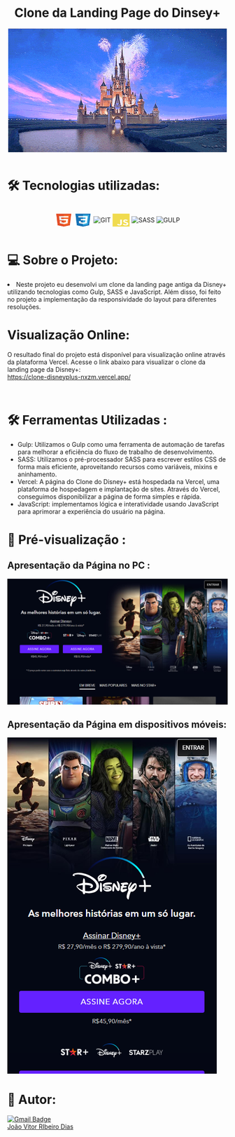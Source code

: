 # <div align="center"> Clone da Landing Page do Dinsey+</div>
<div align='center'><img align="center" src='./src/images/midia.readme/readme.disney.gif' alt=""></img></div>
<br>

# 🛠 Tecnologias utilizadas:
<br>
<div style="display: inline_block">
  <div align="center">
  <img align="center" alt="HTML" height="30" width="40" src="https://raw.githubusercontent.com/devicons/devicon/master/icons/html5/html5-original.svg">
   <img align="center" alt="CSS" height="30" width="40" src="https://raw.githubusercontent.com/devicons/devicon/master/icons/css3/css3-original.svg">
  <img align="center" alt="GIT" height="30" width="40" src="https://cdn.jsdelivr.net/gh/devicons/devicon/icons/git/git-original.svg">
  <img align="center" alt="-JS" height="30" width="40" src="https://raw.githubusercontent.com/devicons/devicon/master/icons/javascript/javascript-plain.svg">
  <img align="center" alt="SASS" height="30" width="40" src="https://cdn.jsdelivr.net/gh/devicons/devicon/icons/sass/sass-original.svg">
  <img align="center" alt="GULP" height="40" width="40" src="https://cdn.jsdelivr.net/gh/devicons/devicon/icons/gulp/gulp-plain.svg">

</div>
<br>

# 💻  Sobre o Projeto:
<li>Neste projeto eu desenvolvi um clone da landing page antiga da Disney+ utilizando tecnologias como Gulp, SASS e JavaScript. Além disso, foi feito no projeto a implementação da responsividade do layout para diferentes resoluções. 

 </br>

# Visualização Online:

O resultado final do projeto está disponível para visualização online através da plataforma Vercel. Acesse o link abaixo para visualizar o clone da landing page da Disney+:
</br>
https://clone-disneyplus-nxzm.vercel.app/</li>
</br>

# 🛠 Ferramentas Utilizadas :
<ul>
        <li>Gulp: Utilizamos o Gulp como uma ferramenta de automação de tarefas para melhorar a eficiência do fluxo de trabalho de desenvolvimento.</li>
        <li>SASS: Utilizamos o pré-processador SASS para escrever estilos CSS de forma mais eficiente, aproveitando recursos como variáveis, mixins e aninhamento.</li>
        <li>Vercel: A página do Clone do Disney+ está hospedada na Vercel, uma plataforma de hospedagem e implantação de sites. Através do Vercel, conseguimos disponibilizar a página de forma simples e rápida.</li>
        <li>JavaScript: implementamos lógica e interatividade usando JavaScript para aprimorar a experiência do usuário na página.</li>
    </ul>

# 🎨 Pré-visualização :
## Apresentação da Página no PC :
<img  src="./src/images/midia.readme/1.png">

## Apresentação da Página em dispositivos móveis:
<img  src="./src/images/midia.readme/2.png">


# 🦸 Autor:
[![Gmail Badge](https://img.shields.io/badge/-joaovitordias.2b@gmail.com-c14438?style=flat-square&logo=Gmail&logoColor=white&link=mailto:joaovitordias.2b@gmail.com)](mailto:joaovitordias.2b@gmail.com)
<br/>
<a href="https://www.linkedin.com/in/jo%C3%A3o-vitor-ribeiro-dias-339a56258/" target="_blank">João Vitor RIbeiro Dias</a>
